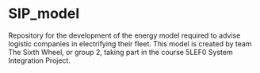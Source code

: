 # SIP_model
Repository for the development of the energy model required to advise logistic companies in electrifying their fleet. This model is created by team The Sixth Wheel, or group 2, taking part in the course 5LEF0 System Integration Project.
